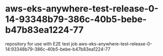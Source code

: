 # aws-eks-anywhere-test-release-0-14-93348b79-386c-40b5-bebe-b47b83ea1224-77
repository for use with E2E test job aws-eks-anywhere-test-release-0-14:93348b79-386c-40b5-bebe-b47b83ea1224-77
